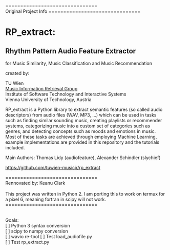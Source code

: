 ===============================<br/>
Original Project Info
===============================<br/>
# RP_extract:
## Rhythm Pattern Audio Feature Extractor
for Music Similarity, Music Classification and Music Recommendation

created by:

TU Wien<br>
[Music Information Retrieval Group](http://ifs.tuwien.ac.at/mir)<br>
Institute of Software Technology and Interactive Systems<br>
Vienna University of Technology, Austria

RP_extract is a Python library to extract semantic features (so called audio descriptors) from audio files (WAV, MP3, ...)
which can be used in tasks such as finding similar sounding music, creating playlists or recommender systems,
categorizing music into a custom set of categories such as genres, and detecting concepts such as moods and emotions in music.
Most of these tasks are achieved through employing Machine Learning, example implementations are provided in this
repository and the tutorials included.

Main Authors: Thomas Lidy (audiofeature), Alexander Schindler (slychief)

https://github.com/tuwien-musicir/rp_extract

===============================<br/>
Rennovated by: Keanu Clark<br/><br/>
This project was written in Python 2. I am porting this to work on termux for a pixel 6, meaning fortran in scipy will not work.<br/> 
===============================<br/><br/>

Goals:<br/>
[ ] Python 3 syntax conversion<br/>
[ ] scipy to numpy conversion<br/>
[ ] wavio re-tool
[ ] Test load_audiofile.py<br/>
[ ] Test rp_extract.py<br/>
